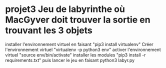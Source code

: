 # projet3 Jeu de labyrinthe où MacGyver doit trouver la sortie en trouvant les 3 objets
installer l'environnement virtuel en faisant "pip3 install virtualenv"
Créer l'environnement virtuel "virtualenv -p python3 env"
activer l'environnement virtuel "source env/bin/activate"
installer les modules "pip3 install -r requirements.txt"
puis lancer le jeu en faisant python3 labyr.py
